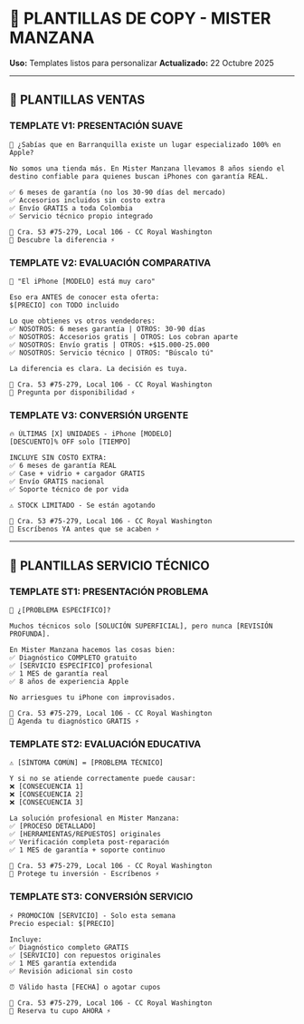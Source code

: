 # 📝 PLANTILLAS DE COPY - MISTER MANZANA

**Uso:** Templates listos para personalizar
**Actualizado:** 22 Octubre 2025

---

## 🛒 PLANTILLAS VENTAS

### TEMPLATE V1: PRESENTACIÓN SUAVE
```
🍏 ¿Sabías que en Barranquilla existe un lugar especializado 100% en Apple?

No somos una tienda más. En Mister Manzana llevamos 8 años siendo el destino confiable para quienes buscan iPhones con garantía REAL.

✅ 6 meses de garantía (no los 30-90 días del mercado)
✅ Accesorios incluidos sin costo extra
✅ Envío GRATIS a toda Colombia
✅ Servicio técnico propio integrado

📍 Cra. 53 #75-279, Local 106 - CC Royal Washington
📱 Descubre la diferencia ⚡
```

### TEMPLATE V2: EVALUACIÓN COMPARATIVA
```
😤 "El iPhone [MODELO] está muy caro"

Eso era ANTES de conocer esta oferta:
$[PRECIO] con TODO incluido

Lo que obtienes vs otros vendedores:
✅ NOSOTROS: 6 meses garantía | OTROS: 30-90 días
✅ NOSOTROS: Accesorios gratis | OTROS: Los cobran aparte
✅ NOSOTROS: Envío gratis | OTROS: +$15.000-25.000
✅ NOSOTROS: Servicio técnico | OTROS: "Búscalo tú"

La diferencia es clara. La decisión es tuya.

📍 Cra. 53 #75-279, Local 106 - CC Royal Washington
📱 Pregunta por disponibilidad ⚡
```

### TEMPLATE V3: CONVERSIÓN URGENTE
```
🔥 ÚLTIMAS [X] UNIDADES - iPhone [MODELO]
[DESCUENTO]% OFF solo [TIEMPO]

INCLUYE SIN COSTO EXTRA:
✅ 6 meses de garantía REAL
✅ Case + vidrio + cargador GRATIS
✅ Envío GRATIS nacional
✅ Soporte técnico de por vida

⚠️ STOCK LIMITADO - Se están agotando

📍 Cra. 53 #75-279, Local 106 - CC Royal Washington
📱 Escríbenos YA antes que se acaben ⚡
```

---

## 🔧 PLANTILLAS SERVICIO TÉCNICO

### TEMPLATE ST1: PRESENTACIÓN PROBLEMA
```
🔧 ¿[PROBLEMA ESPECÍFICO]?

Muchos técnicos solo [SOLUCIÓN SUPERFICIAL], pero nunca [REVISIÓN PROFUNDA].

En Mister Manzana hacemos las cosas bien:
✅ Diagnóstico COMPLETO gratuito
✅ [SERVICIO ESPECÍFICO] profesional
✅ 1 MES de garantía real
✅ 8 años de experiencia Apple

No arriesgues tu iPhone con improvisados.

📍 Cra. 53 #75-279, Local 106 - CC Royal Washington
📱 Agenda tu diagnóstico GRATIS ⚡
```

### TEMPLATE ST2: EVALUACIÓN EDUCATIVA
```
⚠️ [SÍNTOMA COMÚN] = [PROBLEMA TÉCNICO]

Y si no se atiende correctamente puede causar:
❌ [CONSECUENCIA 1]
❌ [CONSECUENCIA 2]
❌ [CONSECUENCIA 3]

La solución profesional en Mister Manzana:
✅ [PROCESO DETALLADO]
✅ [HERRAMIENTAS/REPUESTOS] originales
✅ Verificación completa post-reparación
✅ 1 MES de garantía + soporte continuo

📍 Cra. 53 #75-279, Local 106 - CC Royal Washington
📱 Protege tu inversión - Escríbenos ⚡
```

### TEMPLATE ST3: CONVERSIÓN SERVICIO
```
⚡ PROMOCIÓN [SERVICIO] - Solo esta semana
Precio especial: $[PRECIO]

Incluye:
✅ Diagnóstico completo GRATIS
✅ [SERVICIO] con repuestos originales
✅ 1 MES garantía extendida
✅ Revisión adicional sin costo

⏰ Válido hasta [FECHA] o agotar cupos

📍 Cra. 53 #75-279, Local 106 - CC Royal Washington
📱 Reserva tu cupo AHORA ⚡
```
